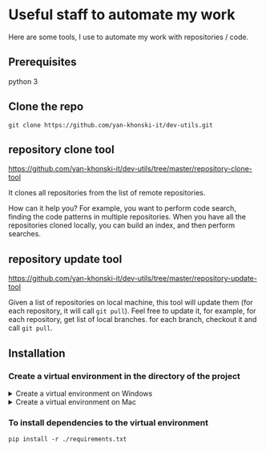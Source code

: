 # Useful staff to automate my work
Here are some tools, I use to automate my work with repositories / code.

## Prerequisites
python 3

## Clone the repo
```shell
git clone https://github.com/yan-khonski-it/dev-utils.git
```

## repository clone tool
https://github.com/yan-khonski-it/dev-utils/tree/master/repository-clone-tool

It clones all repositories from the list of remote repositories.

How can it help you? For example, you want to perform code search, finding the code patterns in multiple repositories.
When you have all the repositories cloned locally, you can build an index, and then perform searches.


## repository update tool

https://github.com/yan-khonski-it/dev-utils/tree/master/repository-update-tool

Given a list of repositories on local machine, this tool will update them (for each repository, it will call `git pull`).
Feel free to update it, for example, for each repository, get list of local branches. for each branch, checkout it and call `git pull`.


## Installation
### Create a virtual environment in the directory of the project

<details>
  <summary>Create a virtual environment on Windows</summary>

#### Windows
https://docs.python.org/3/library/venv.html

Install virtual environment if not installed
```commandline
pip install virtualenv
```

```commandline
python -m venv virtual_environment 
```

Activate the virtual environment
```text
.\virtual_environment\Scripts\activate
```

The output will be:
```text
(virtual_environment) PS {PATH}\dev-utils>
```

To deactivate the virtual environment
https://stackoverflow.com/questions/990754/how-to-leave-exit-deactivate-a-python-virtualenv
```commandline
deactivate
```
</details>

<details>
  <summary>Create a virtual environment on Mac</summary>

#### Mac
https://mnzel.medium.com/how-to-activate-python-venv-on-a-mac-a8fa1c3cb511

Install virtual environment if not installed
```shell
python3 -m pip install --user virtualenv
```

Create a virtual environment
```shell
python3 -m venv virtual_environment
```

Activate the virtual environment
```shell
source virtual_environment/bin/activate
```

To deactivate the virtual environment
https://stackoverflow.com/questions/990754/how-to-leave-exit-deactivate-a-python-virtualenv
```shell
deactivate
```
</details>



### To install dependencies to the virtual environment
```commandline
pip install -r ./requirements.txt
```